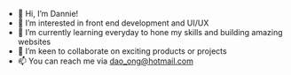 - 👋 Hi, I’m Dannie! 
- 👀 I’m interested in front end development and UI/UX
- 🌱 I’m currently learning everyday to hone my skills and building amazing websites
- 💞️ I’m keen to collaborate on exciting products or projects
- 📫 You can reach me via dao_ong@hotmail.com

<!---
devdream123/devdream123 is a ✨ special ✨ repository because its `README.md` (this file) appears on your GitHub profile.
You can click the Preview link to take a look at your changes.
--->

